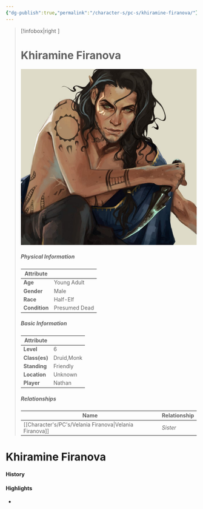 ```yaml
---
{"dg-publish":true,"permalink":"/character-s/pc-s/khiramine-firanova/"}
---
```


>[!infobox|right ]
># **Khiramine Firanova**
>![Khiramine.jpg|cover h-small](/img/user/Attachments/Characters/Khiramine.jpg)
>##### **Physical Information**
>| Attribute | | 
>---|---|
>| **Age** | Young Adult |
>| **Gender** | Male |
>| **Race** | Half-Elf |
>| **Condition** | Presumed Dead |
>##### **Basic Information**
>| Attribute | |
>---|---|
>| **Level** | 6 |
>| **Class(es)** | Druid,Monk |
>| **Standing** | Friendly |
>| **Location** | Unknown |
>| **Player** | Nathan |
>##### **Relationships**
>| Name | Relationship |
>---| ---|
>| [[Character's/PC's/Velania Firanova\|Velania Firanova]] | *Sister* |

# Khiramine Firanova
#### History
#### Highlights

- 